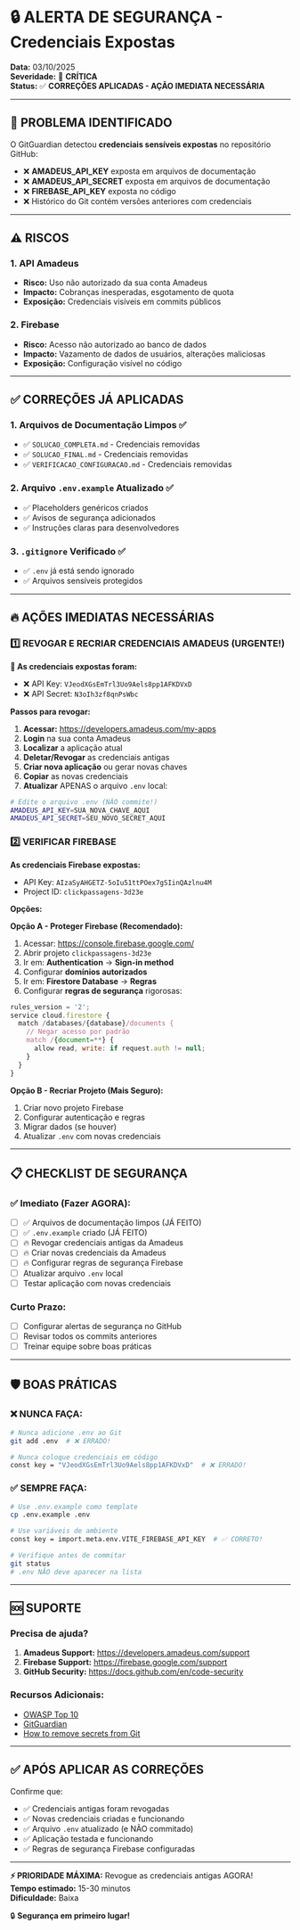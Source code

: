 # 🔒 ALERTA DE SEGURANÇA - Credenciais Expostas

**Data:** 03/10/2025  
**Severidade:** 🔴 **CRÍTICA**  
**Status:** ✅ **CORREÇÕES APLICADAS - AÇÃO IMEDIATA NECESSÁRIA**

---

## 🚨 PROBLEMA IDENTIFICADO

O GitGuardian detectou **credenciais sensíveis expostas** no repositório GitHub:

- ❌ **AMADEUS_API_KEY** exposta em arquivos de documentação
- ❌ **AMADEUS_API_SECRET** exposta em arquivos de documentação  
- ❌ **FIREBASE_API_KEY** exposta no código
- ❌ Histórico do Git contém versões anteriores com credenciais

---

## ⚠️ RISCOS

### 1. API Amadeus
- **Risco:** Uso não autorizado da sua conta Amadeus
- **Impacto:** Cobranças inesperadas, esgotamento de quota
- **Exposição:** Credenciais visíveis em commits públicos

### 2. Firebase
- **Risco:** Acesso não autorizado ao banco de dados
- **Impacto:** Vazamento de dados de usuários, alterações maliciosas
- **Exposição:** Configuração visível no código

---

## ✅ CORREÇÕES JÁ APLICADAS

### 1. Arquivos de Documentação Limpos ✅
- ✅ `SOLUCAO_COMPLETA.md` - Credenciais removidas
- ✅ `SOLUCAO_FINAL.md` - Credenciais removidas
- ✅ `VERIFICACAO_CONFIGURACAO.md` - Credenciais removidas

### 2. Arquivo `.env.example` Atualizado ✅
- ✅ Placeholders genéricos criados
- ✅ Avisos de segurança adicionados
- ✅ Instruções claras para desenvolvedores

### 3. `.gitignore` Verificado ✅
- ✅ `.env` já está sendo ignorado
- ✅ Arquivos sensíveis protegidos

---

## 🔥 AÇÕES IMEDIATAS NECESSÁRIAS

### 1️⃣ REVOGAR E RECRIAR CREDENCIAIS AMADEUS (URGENTE!)

**🚨 As credenciais expostas foram:**
- ❌ API Key: `VJeodXGsEmTrl3Uo9Aels8pp1AFKDVxD`
- ❌ API Secret: `N3oIh3zf8qnPsWbc`

**Passos para revogar:**

1. **Acessar:** https://developers.amadeus.com/my-apps
2. **Login** na sua conta Amadeus
3. **Localizar** a aplicação atual
4. **Deletar/Revogar** as credenciais antigas
5. **Criar nova aplicação** ou gerar novas chaves
6. **Copiar** as novas credenciais
7. **Atualizar** APENAS o arquivo `.env` local:

```bash
# Edite o arquivo .env (NÃO commite!)
AMADEUS_API_KEY=SUA_NOVA_CHAVE_AQUI
AMADEUS_API_SECRET=SEU_NOVO_SECRET_AQUI
```

### 2️⃣ VERIFICAR FIREBASE

**As credenciais Firebase expostas:**
- API Key: `AIzaSyAHGETZ-5oIu51ttPOex7gSIinQAzlnu4M`
- Project ID: `clickpassagens-3d23e`

**Opções:**

**Opção A - Proteger Firebase (Recomendado):**
1. Acessar: https://console.firebase.google.com/
2. Abrir projeto `clickpassagens-3d23e`
3. Ir em: **Authentication** → **Sign-in method**
4. Configurar **domínios autorizados**
5. Ir em: **Firestore Database** → **Regras**
6. Configurar **regras de segurança** rigorosas:

```javascript
rules_version = '2';
service cloud.firestore {
  match /databases/{database}/documents {
    // Negar acesso por padrão
    match /{document=**} {
      allow read, write: if request.auth != null;
    }
  }
}
```

**Opção B - Recriar Projeto (Mais Seguro):**
1. Criar novo projeto Firebase
2. Configurar autenticação e regras
3. Migrar dados (se houver)
4. Atualizar `.env` com novas credenciais

---

## 📋 CHECKLIST DE SEGURANÇA

### ✅ Imediato (Fazer AGORA):
- [ ] ✅ Arquivos de documentação limpos (JÁ FEITO)
- [ ] ✅ `.env.example` criado (JÁ FEITO)
- [ ] 🔥 Revogar credenciais antigas da Amadeus
- [ ] 🔥 Criar novas credenciais da Amadeus
- [ ] 🔥 Configurar regras de segurança Firebase
- [ ] Atualizar arquivo `.env` local
- [ ] Testar aplicação com novas credenciais

### Curto Prazo:
- [ ] Configurar alertas de segurança no GitHub
- [ ] Revisar todos os commits anteriores
- [ ] Treinar equipe sobre boas práticas

---

## 🛡️ BOAS PRÁTICAS

### ❌ NUNCA FAÇA:
```bash
# Nunca adicione .env ao Git
git add .env  # ❌ ERRADO!

# Nunca coloque credenciais em código
const key = "VJeodXGsEmTrl3Uo9Aels8pp1AFKDVxD"  # ❌ ERRADO!
```

### ✅ SEMPRE FAÇA:
```bash
# Use .env.example como template
cp .env.example .env

# Use variáveis de ambiente
const key = import.meta.env.VITE_FIREBASE_API_KEY  # ✅ CORRETO!

# Verifique antes de commitar
git status
# .env NÃO deve aparecer na lista
```

---

## 🆘 SUPORTE

### Precisa de ajuda?

1. **Amadeus Support:** https://developers.amadeus.com/support
2. **Firebase Support:** https://firebase.google.com/support
3. **GitHub Security:** https://docs.github.com/en/code-security

### Recursos Adicionais:
- [OWASP Top 10](https://owasp.org/www-project-top-ten/)
- [GitGuardian](https://www.gitguardian.com/)
- [How to remove secrets from Git](https://docs.github.com/en/authentication/keeping-your-account-and-data-secure/removing-sensitive-data-from-a-repository)

---

## ✅ APÓS APLICAR AS CORREÇÕES

Confirme que:
- ✅ Credenciais antigas foram revogadas
- ✅ Novas credenciais criadas e funcionando
- ✅ Arquivo `.env` atualizado (e NÃO commitado)
- ✅ Aplicação testada e funcionando
- ✅ Regras de segurança Firebase configuradas

---

**⚡ PRIORIDADE MÁXIMA:** Revogue as credenciais antigas AGORA!  
**Tempo estimado:** 15-30 minutos  
**Dificuldade:** Baixa

🔒 **Segurança em primeiro lugar!**
